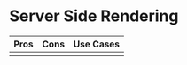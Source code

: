 
# Server Side Rendering


|      Pros     |         Cons       |   Use Cases   |
|   :-------:   |    :-----------:   |  :----------: |
|               |                    |               |